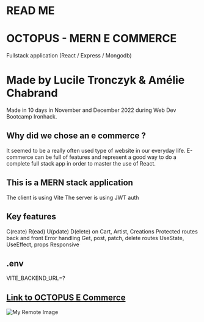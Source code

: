 # READ ME

# OCTOPUS - MERN E COMMERCE

Fullstack application (React / Express / Mongodb)

# Made by Lucile Tronczyk & Amélie Chabrand

Made in 10 days in November and December 2022 during Web Dev Bootcamp Ironhack.

## Why did we chose an e commerce ?

It seemed to be a really often used type of website in our everyday life. E-commerce can be full of features and represent a good way to do a complete full stack app in order to master the use of React.

## This is a MERN stack application

The client is using Vite
The server is using JWT auth

## Key features

C(reate) R(ead) U(pdate) D(elete) on Cart, Artist, Creations
Protected routes back and front
Error handling
Get, post, patch, delete routes
UseState, UseEffect, props
Responsive

## .env

VITE_BACKEND_URL=?


## [Link to OCTOPUS E Commerce](https://octopus-ecommerce.netlify.app/)

![My Remote Image](https://res.cloudinary.com/dsioshcio/image/upload/v1670761339/Screenshot_2022-12-11_at_13.17.46_ofvrhi.png)
